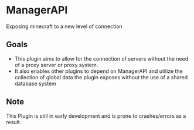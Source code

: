 # ManagerAPI
Exposing minecraft to a new level of connection

## Goals
- This plugin aims to allow for the connection of servers without the need of a proxy server or proxy system. 
- It also enables other plugins to depend on ManagerAPI and utilize the collection of global data the plugin exposes without the use of a shared database system

## Note
This Plugin is still in early development and is prone to crashes/errors as a result.
